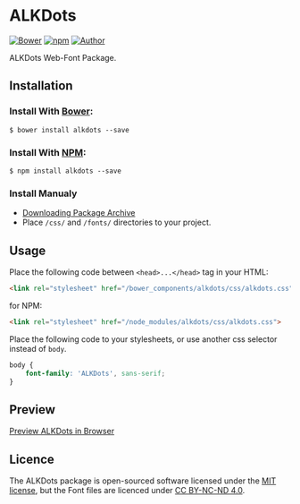 # ALKDots

[![Bower](https://img.shields.io/bower/v/alkdots.svg)](http://bower.io/search/?q=alkdots)
[![npm](https://img.shields.io/npm/v/alkdots.svg)](https://www.npmjs.com/package/alkdots)
[![Author](https://img.shields.io/badge/Font_Author-Aleksandre_Sukiasov-blue.svg)](https://github.com/web-fonts/alkdots)

ALKDots Web-Font Package.

## Installation

### Install With [Bower](http://bower.io):

```
$ bower install alkdots --save
```

### Install With [NPM](https://www.npmjs.com):

```
$ npm install alkdots --save
```

### Install Manualy

* [Downloading Package Archive](https://github.com/web-fonts/alkdots/archive/master.zip)
* Place `/css/` and `/fonts/` directories to your project.

## Usage

Place the following code between `<head>...</head>` tag in your HTML:

```html
<link rel="stylesheet" href="/bower_components/alkdots/css/alkdots.css">
```

for NPM:

```html
<link rel="stylesheet" href="/node_modules/alkdots/css/alkdots.css">
```

Place the following code to your stylesheets, or use another css selector instead of `body`.

```css
body {
    font-family: 'ALKDots', sans-serif;
}
```

## Preview

[Preview ALKDots in Browser](http://web-fonts.ge/alkdots)

## Licence

The ALKDots package is open-sourced software licensed under the [MIT license](http://opensource.org/licenses/MIT), but the Font files are licenced under [CC BY-NC-ND 4.0](http://creativecommons.org/licenses/by-nc-nd/4.0/).